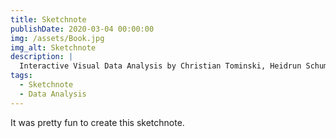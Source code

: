 ```yaml
---
title: Sketchnote
publishDate: 2020-03-04 00:00:00
img: /assets/Book.jpg
img_alt: Sketchnote
description: |
  Interactive Visual Data Analysis by Christian Tominski, Heidrun Schumann (AK Peters)
tags:
  - Sketchnote
  - Data Analysis
---
```


It was pretty fun to create this sketchnote.



